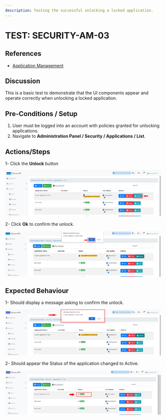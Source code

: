 ```yaml
---
description: Testing the successful unlocking a locked application.
---
```


# TEST: SECURITY-AM-03

## References

* [Application Management](../../../../../../operations/system-administration/security-administration/application-management.md)

## Discussion

This is a basic test to demonstrate that the UI components appear and operate correctly when unlocking a locked application.

## Pre-Conditions / Setup

1. User must be logged into an account with policies granted for unlocking applications.
2. Navigate to **Administration Panel / Security / Applications / List**.

## Actions/Steps

1- Click the **Unlock** button

![](<../../../../../../.gitbook/assets/10 (3).jpg>)

2- Click  **Ok** to confirm the unlock.

![](<../../../../../../.gitbook/assets/12 (1).jpg>)

## Expected Behaviour

1- Should display a message asking to confirm the unlock.

![](../../../../../../.gitbook/assets/11.jpg)

2- Should appear the Status of the application changed to Active.

![](<../../../../../../.gitbook/assets/13 (1).jpg>)
